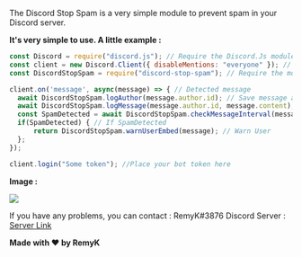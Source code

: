 The Discord Stop Spam is a very simple module to prevent spam in your Discord server.

**It's very simple to use. A little example :**

```javascript
const Discord = require("discord.js"); // Require the Discord.Js module
const client = new Discord.Client({ disableMentions: "everyone" }); // Create a new Discord Client
const DiscordStopSpam = require("discord-stop-spam"); // Require the module

client.on('message', async(message) => { // Detected message
  await DiscordStopSpam.logAuthor(message.author.id); // Save message author
  await DiscordStopSpam.logMessage(message.author.id, message.content); // Save message content
  const SpamDetected = await DiscordStopSpam.checkMessageInterval(message); // Check sent messages interval
  if(SpamDetected) { // If SpamDetected
      return DiscordStopSpam.warnUserEmbed(message); // Warn User
  };
});

client.login("Some token"); //Place your bot token here
```


**Image :**


![](https://cdn.discordapp.com/attachments/660482983043792899/722724553339699231/2020-06-17_10h07_33.png)


If you have any problems, you can contact : RemyK#3876
Discord Server : [Server Link](https://discord.gg/ZCzxymB)


**Made with ❤ by RemyK**
